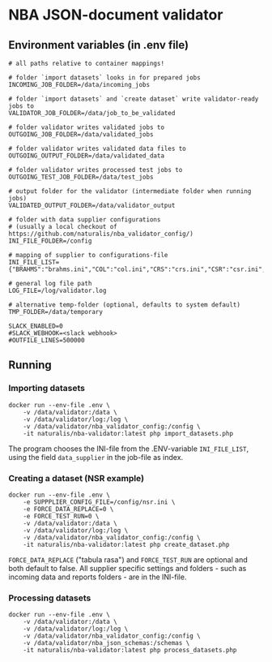 # NBA JSON-document validator

## Environment variables (in .env file)
```SHELL
# all paths relative to container mappings!

# folder `import datasets` looks in for prepared jobs
INCOMING_JOB_FOLDER=/data/incoming_jobs

# folder `import datasets` and `create dataset` write validator-ready jobs to
VALIDATOR_JOB_FOLDER=/data/job_to_be_validated

# folder validator writes validated jobs to
OUTGOING_JOB_FOLDER=/data/validated_jobs

# folder validator writes validated data files to
OUTGOING_OUTPUT_FOLDER=/data/validated_data

# folder validator writes processed test jobs to
OUTGOING_TEST_JOB_FOLDER=/data/test_jobs

# output folder for the validator (intermediate folder when running jobs)
VALIDATED_OUTPUT_FOLDER=/data/validator_output

# folder with data supplier configurations
# (usually a local checkout of https://github.com/naturalis/nba_validator_config/)
INI_FILE_FOLDER=/config

# mapping of supplier to configurations-file
INI_FILE_LIST={"BRAHMS":"brahms.ini","COL":"col.ini","CRS":"crs.ini","CSR":"csr.ini","GEO":"geoareas.ini","NSR":"nsr.ini","OBS":"obs.ini","XC":"xenocanto.ini"}

# general log file path
LOG_FILE=/log/validator.log

# alternative temp-folder (optional, defaults to system default)
TMP_FOLDER=/data/temporary

SLACK_ENABLED=0
#SLACK_WEBHOOK=<slack webhook>
#OUTFILE_LINES=500000
```


## Running

### Importing datasets
```SHELL
docker run --env-file .env \
    -v /data/validator:/data \
    -v /data/validator/log:/log \
    -v /data/validator/nba_validator_config:/config \
    -it naturalis/nba-validator:latest php import_datasets.php
```
The program chooses the INI-file from the .ENV-variable `INI_FILE_LIST`, using the field `data_supplier` in the job-file as index.

### Creating a dataset (NSR example)
```SHELL
docker run --env-file .env \
    -e SUPPPLIER_CONFIG_FILE=/config/nsr.ini \
    -e FORCE_DATA_REPLACE=0 \
    -e FORCE_TEST_RUN=0 \
    -v /data/validator:/data \
    -v /data/validator/log:/log \
    -v /data/validator/nba_validator_config:/config \
    -it naturalis/nba-validator:latest php create_dataset.php
```
`FORCE_DATA_REPLACE` ("tabula rasa") and `FORCE_TEST_RUN` are optional and both default to false. All supplier specific settings and folders - such as incoming data and reports folders - are in the INI-file.

### Processing datasets
```SHELL
docker run --env-file .env \
    -v /data/validator:/data \
    -v /data/validator/log:/log \
    -v /data/validator/nba_validator_config:/config \
    -v /data/validator/nba_json_schemas:/schemas \
    -it naturalis/nba-validator:latest php process_datasets.php
```
